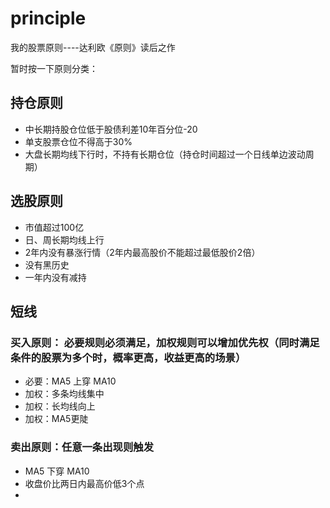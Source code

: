 # principle
我的股票原则----达利欧《原则》读后之作

暂时按一下原则分类：
## 持仓原则
* 中长期持股仓位低于股债利差10年百分位-20
* 单支股票仓位不得高于30%
* 大盘长期均线下行时，不持有长期仓位（持仓时间超过一个日线单边波动周期）

## 选股原则
* 市值超过100亿
* 日、周长期均线上行
* 2年内没有暴涨行情（2年内最高股价不能超过最低股价2倍）
* 没有黑历史
* 一年内没有减持

## 短线
### 买入原则： 必要规则必须满足，加权规则可以增加优先权（同时满足条件的股票为多个时，概率更高，收益更高的场景）
* 必要：MA5 上穿 MA10
* 加权：多条均线集中
* 加权：长均线向上
* 加权：MA5更陡
### 卖出原则：任意一条出现则触发
* MA5 下穿 MA10 
* 收盘价比两日内最高价低3个点
* 